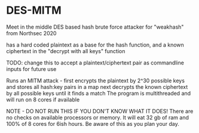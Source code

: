 # DES-MITM

Meet in the middle DES based hash brute force attacker for "weakhash" from Northsec 2020

has a hard coded plaintext as a base for the hash function, and a known ciphertext in the "decrypt with all keys" function

TODO: change this to accept a plaintext/ciphertext pair as commandline inputs for future use

Runs an MITM attack - first encrypts the plaintext by 2^30 possible keys and stores all hash:key pairs in a map
next decrypts the known ciphertext by all possible keys until it finds a match
The program is multithreaded and will run on 8 cores if available

NOTE - DO NOT RUN THIS IF YOU DON'T KNOW WHAT IT DOES! There are no checks on available processors or memory.
It will eat 32 gb of ram and 100% of 8 cores for 6ish hours. Be aware of this as you plan your day.
